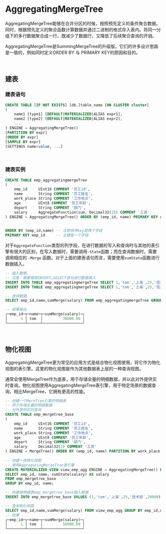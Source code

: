 # AggregatingMergeTree

AggregatingMergeTree能够在合并分区的时候，按照预先定义的条件聚合数据。同时，根据预先定义的聚合函数计算数据并通过二进制的格式存入表内。将同一分组下的多行数据聚合成一行，既减少了数据行，又降低了后续聚合查询的开销。

AggregatingMergeTree是SummingMergeTree的升级版，它们的许多设计思路是一致的，例如同时定义ORDER BY 与 PRIMARY KEY的原因和目的。

&nbsp;

## 建表

### 建表语句

```SQL
CREATE TABLE [IF NOT EXISTS] [db.]table_name [ON CLUSTER cluster]
(
    name1 [type1] [DEFAULT|MATERIALIZED|ALIAS expr1],
    name2 [type2] [DEFAULT|MATERIALIZED|ALIAS expr2],
    ...
) ENGINE = AggregatingMergeTree()
[PARTITION BY expr]
[ORDER BY expr]
[SAMPLE BY expr]
[SETTINGS name=value, ...]
```

&nbsp;

### 建表实例

```SQL
CREATE TABLE emp_aggregatingmergeTree
(
    emp_id     UInt16 COMMENT '员工id',
    name       String COMMENT '员工姓名',
    work_place String COMMENT '工作地点',
    age        UInt8 COMMENT '员工年龄',
    depart     String COMMENT '部门',
    salary     AggregateFunction(sum, Decimal32(2)) COMMENT '工资'
) ENGINE = AggregatingMergeTree() ORDER BY (emp_id, name) PRIMARY KEY emp_id PARTITION BY work_place;
  
  
ORDER BY (emp_id,name) -- 注意排序key是两个字段
PRIMARY KEY emp_id     -- 主键是一个字段
```

对于`AggregateFunction`类型的列字段，在进行数据的写入和查询时与其他的表引擎有很大的区别，在写入数据时，需要调用`-State`函数；而在查询数据时，需要调用相应的 `-Merge` 函数。对于上面的建表语句而言，需要使用`sumState`函数进行数据插入。

```SQL
-- 插入数据，
-- 注意：需要使用INSERT…SELECT语句进行数据插入
INSERT INTO TABLE emp_aggregatingmergeTree SELECT 1,'tom','上海',25,'信息部',sumState(toDecimal32(10000,2));
INSERT INTO TABLE emp_aggregatingmergeTree SELECT 1,'tom','上海',25,'信息部',sumState(toDecimal32(20000,2));

-- 查询数据
SELECT emp_id,name,sumMerge(salary) FROM emp_aggregatingmergeTree GROUP BY emp_id,name;

-- 结果输出
┌─emp_id─┬─name─┬─sumMerge(salary)─┐
│      1 │ tom  │         30000.00 │
└────────┴──────┴──────────────────┘
```

&nbsp;

## 物化视图

AggregatingMergeTree更为常见的应用方式是结合物化视图使用，将它作为物化视图的表引擎。这里的物化视图是作为其他数据表上层的一种查询视图。

通常会使用MergeTree作为底表，用于存储全量的明细数据，并以此对外提供实时查询。物化视图使用AggregatingMergeTree表引擎，用于特定场景的数据查询，相比MergeTree，它拥有更高的性能。

```SQL
-- 创建一个MereTree引擎的明细表
-- 用于存储全量的明细数据
-- 对外提供实时查询
CREATE TABLE emp_mergetree_base
(
    emp_id     UInt16 COMMENT '员工id',
    name       String COMMENT '员工姓名',
    work_place String COMMENT '工作地点',
    age        UInt8 COMMENT '员工年龄',
    depart     String COMMENT '部门',
    salary     Decimal32(2) COMMENT '工资'
) ENGINE = MergeTree() ORDER BY (emp_id, name) PARTITION BY work_place;
  
-- 创建一张物化视图
-- 使用AggregatingMergeTree表引擎
CREATE MATERIALIZED VIEW view_emp_agg ENGINE = AggregatingMergeTree() PARTITION BY emp_id ORDER BY (emp_id, name) AS
SELECT emp_id, name, sumState(salary) AS salary
FROM emp_mergetree_base
GROUP BY emp_id, name;

-- 向基础明细表emp_mergetree_base插入数据
INSERT INTO emp_mergetree_base VALUES (1,'tom','上海',25,'技术部',20000),(1,'tom','上海',26,'人事部',10000);

-- 查询物化视图
SELECT emp_id,name,sumMerge(salary) FROM view_emp_agg GROUP BY emp_id,name;
-- 结果
┌─emp_id─┬─name─┬─sumMerge(salary)─┐
│      1 │ tom  │         50000.00 │
└────────┴──────┴──────────────────┘
```
